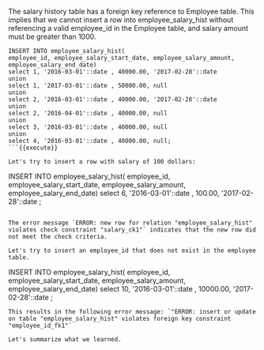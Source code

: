 


The salary history table has a foreign key reference to Employee table. This implies that we cannot insert a row into employee_salary_hist without referencing a valid employee_id in the Employee table, and salary amount must be greater than 1000.

```
INSERT INTO employee_salary_hist(
employee_id, employee_salary_start_date, employee_salary_amount,
employee_salary_end_date)
select 1, '2016-03-01'::date , 40000.00, '2017-02-28'::date
union
select 1, '2017-03-01'::date , 50000.00, null
union
select 2, '2016-03-01'::date , 40000.00, '2017-02-28'::date
union
select 2, '2016-04-01'::date , 40000.00, null
union
select 3, '2016-03-01'::date , 40000.00, null
union
select 4, '2016-03-01'::date , 40000.00, null;
```{{execute}}

Let's try to insert a row with salary of 100 dollars:

```
INSERT INTO employee_salary_hist(
    employee_id, employee_salary_start_date, employee_salary_amount, employee_salary_end_date)
select 6, '2016-03-01'::date , 100.00, '2017-02-28'::date ;
```{{execute}}

The error message `ERROR: new row for relation "employee_salary_hist" violates check constraint "salary_ck1"` indicates that the new row did not meet the check criteria.

Let's try to insert an employee_id that does not exist in the employee table.

```
INSERT INTO employee_salary_hist(
    employee_id, employee_salary_start_date, employee_salary_amount, employee_salary_end_date)
select 10, '2016-03-01'::date , 10000.00, '2017-02-28'::date ;
```{{execute}}
This results in the following error message: `"ERROR: insert or update on table "employee_salary_hist" violates foreign key constraint "employee_id_fk1"`

Let's summarize what we learned.
